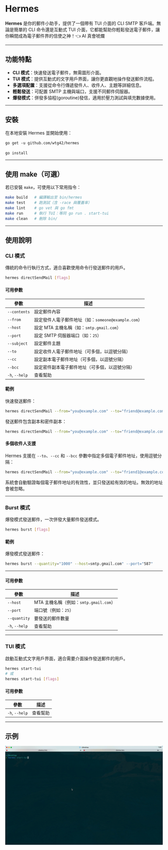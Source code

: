 
# Hermes

**Hermes** 是你的郵件小助手，提供了一個帶有 TUI 介面的 CLI SMTP 客戶端。無論是簡單的 CLI 命令還是互動式 TUI 介面，它都能幫助你輕鬆發送電子郵件，讓你瞬間成為電子郵件界的信使之神！👈 AI 真會唬爛

---

## 功能特點

- **CLI 模式**：快速發送電子郵件，無需圖形介面。
- **TUI 模式**：提供互動式的文字用戶界面，讓你更直觀地操作發送郵件流程。
- **多選項配置**：支援從命令行傳遞發件人、收件人、主題等詳細信息。
- **輕鬆發送**：可配置 SMTP 主機與端口，支援不同郵件伺服器。
- **爆發模式**：併發多協程(goroutine)發信，適用於壓力測試與填充數據使用。

---

## 安裝

在本地安裝 Hermes 並開始使用：
```shell
go get -u github.com/wtg42/hermes

go install
```

---

## 使用 make（可選）

若已安裝 `make`，可使用以下常用指令：

```bash
make build   # 編譯輸出至 bin/hermes
make test    # 跑測試（含 -race 與覆蓋率）
make lint    # go vet 與 go fmt
make run     # 執行 TUI：等同 go run . start-tui
make clean   # 刪除 bin/
```

---

## 使用說明

### CLI 模式

傳統的命令行執行方式，適合喜歡使用命令行發送郵件的用戶。

```bash
hermes directSendMail [flags]
```

#### 可用參數

| 參數             | 描述                                           |
|------------------|------------------------------------------------|
| `--contents`     | 設定郵件內容                                   |
| `--from`         | 設定發件人電子郵件地址（如：`someone@example.com`） |
| `--host`         | 設定 MTA 主機名稱（如：`smtp.gmail.com`）        |
| `--port`         | 設定 SMTP 伺服器端口（如：`25`）               |
| `--subject`      | 設定郵件主題                                   |
| `--to`           | 設定收件人電子郵件地址（可多個，以逗號分隔）       |
| `--cc`           | 設定副本電子郵件地址（可多個，以逗號分隔）         |
| `--bcc`          | 設定密件副本電子郵件地址（可多個，以逗號分隔）     |
| `-h`, `--help`   | 查看幫助                                       |

#### 範例

快速發送郵件：

```bash
hermes directSendMail --from="you@example.com" --to="friend@example.com" --subject="Hello" --contents="Hello from Hermes!" --host="smtp.gmail.com" --port="587"
```

發送郵件包含副本和密件副本：

```bash
hermes directSendMail --from="you@example.com" --to="friend@example.com" --cc="colleague@example.com" --bcc="secret@example.com" --subject="Hello" --contents="Hello from Hermes!" --host="smtp.gmail.com" --port="587"
```

#### 多個收件人支援

Hermes 支援在 `--to`、`--cc` 和 `--bcc` 參數中指定多個電子郵件地址，使用逗號分隔：

```bash
hermes directSendMail --from="you@example.com" --to="friend1@example.com,friend2@example.com" --cc="colleague1@example.com,colleague2@example.com" --subject="Hello Team" --contents="Hello everyone!" --host="smtp.gmail.com" --port="587"
```

系統會自動驗證每個電子郵件地址的有效性，並只發送給有效的地址。無效的地址會被忽略。

---

### Burst 模式

爆發模式發送郵件，一次併發大量郵件發送模式。

```bash
hermes burst [flags]
```

#### 範例

爆發模式發送郵件：

```bash
hermes burst --quantity="1000" --host=smtp.gmail.com" --port="587"
```

---

#### 可用參數

| 參數               | 描述                                         |
|--------------------|----------------------------------------------|
| `--host`           | MTA 主機名稱（例如：`smtp.gmail.com`）         |
| `--port`           | 端口號（例如：`25`）                          |
| `--quantity`       | 要發送的郵件數量                              |
| `-h`, `--help`     | 查看幫助                                     |

---

### TUI 模式

啟動互動式文字用戶界面，適合需要介面操作發送郵件的用戶。

```bash
hermes start-tui
# 或
hermes start-tui [flags]
```

#### 可用參數

| 參數             | 描述     |
|------------------|----------|
| `-h`, `--help`   | 查看幫助 |

---

## 示例

![Demo](./assets/imgs/hermes.gif)
